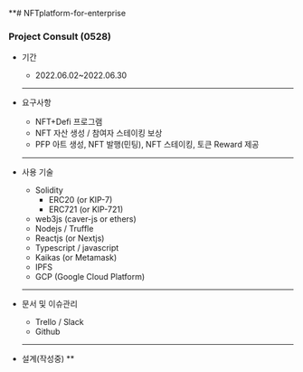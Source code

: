 **# NFTplatform-for-enterprise


### **Project Consult (0528)**

-   기간
    -   2022.06.02~2022.06.30
    - --

-   요구사항
    -   NFT+Defi 프로그램
    -   NFT 자산 생성 / 참여자 스테이킹 보상
    -   PFP 아트 생성, NFT 발행(민팅), NFT 스테이킹, 토큰 Reward 제공
    ___

-   사용 기술
    -   Solidity
        -   ERC20 (or KIP-7)
        -   ERC721 (or KIP-721)
    -   web3js (caver-js or ethers)
    -   Nodejs / Truffle
    -   Reactjs (or Nextjs)
    -   Typescript / javascript
    -   Kaikas (or Metamask)
    -   IPFS
    -   GCP (Google Cloud Platform)
    ---

-   문서 및 이슈관리
    -   Trello / Slack
    -   Github
    - --

-   설계(작성중)
**
